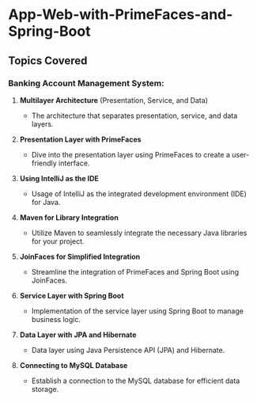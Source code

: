 # App-Web-with-PrimeFaces-and-Spring-Boot


## Topics Covered

### Banking Account Management System:

1. **Multilayer Architecture** (Presentation, Service, and Data)
   - The architecture that separates presentation, service, and data layers.

2. **Presentation Layer with PrimeFaces**
   - Dive into the presentation layer using PrimeFaces to create a user-friendly interface.

3. **Using IntelliJ as the IDE**
   - Usage of IntelliJ as the integrated development environment (IDE) for Java.

4. **Maven for Library Integration**
   - Utilize Maven to seamlessly integrate the necessary Java libraries for your project.

5. **JoinFaces for Simplified Integration**
   - Streamline the integration of PrimeFaces and Spring Boot using JoinFaces.

6. **Service Layer with Spring Boot**
   - Implementation of the service layer using Spring Boot to manage business logic.

7. **Data Layer with JPA and Hibernate**
   - Data layer using Java Persistence API (JPA) and Hibernate.

8. **Connecting to MySQL Database**
   - Establish a connection to the MySQL database for efficient data storage.
